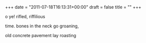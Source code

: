 +++
date = "2011-07-18T16:13:31+00:00"
draft = false
title = ""
+++
<p>o ye! rifled, riffilious</p>&#13;
<p>time. bones in the neck go groaning,</p>&#13;
<p>old concrete pavement lay roasting</p>&#13;
 
